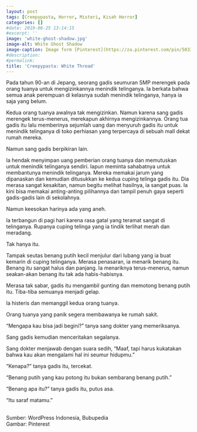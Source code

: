 ```yaml
---
layout: post
tags: [Creepypasta, Horror, Misteri, Kisah Horror]
categories: []
#date: 2019-06-25 13:14:15
#excerpt: ''
image: 'white-ghost-shadow.jpg'
image-alt: White Ghost Shadow
image-caption: Image form [Pinterest](https://za.pinterest.com/pin/503347695839591682/)
#description:
#permalink:
title: 'Creepypasta: White Thread'
---
```





Pada tahun 90-an di Jepang, seorang gadis seumuran SMP merengek pada orang tuanya untuk mengizinkannya menindik telinganya. Ia berkata bahwa semua anak perempuan di kelasnya sudah menindik telinganya, hanya ia saja yang belum.

Kedua orang tuanya awalnya tak mengizinkan. Namun karena sang gadis merengek terus-menerus, merekapun akhirnya mengizinkannya. Orang tua gadis itu lalu memberinya sejumlah uang dan menyuruh gadis itu untuk menindik telinganya di toko perhiasan yang terpercaya di sebuah mall dekat rumah mereka.

Namun sang gadis berpikiran lain.

Ia hendak menyimpan uang pemberian orang tuanya dan memutuskan untuk menindik telinganya sendiri. Iapun meminta sahabatnya untuk membantunya menindik telinganya. Mereka memakai jarum yang dipanaskan dan kemudian ditusukkan ke kedua cuping telinga gadis itu. Dia merasa sangat kesakitan, namun begitu melihat hasilnya, ia sangat puas. Ia kini bisa memakai anting-anting pilihannya dan tampil penuh gaya seperti gadis-gadis lain di sekolahnya.

Namun keesokan harinya ada yang aneh.

Ia terbangun di pagi hari karena rasa gatal yang teramat sangat di telinganya. Rupanya cuping telinga yang ia tindik terlihat merah dan meradang.

Tak hanya itu.

Tampak seutas benang putih kecil menjulur dari lubang yang ia buat kemarin di cuping telinganya.
Merasa penasaran, ia menarik benang itu.
Benang itu sangat halus dan panjang. Ia menariknya terus-menerus, namun seakan-akan benang itu tak ada habis-habisnya.

Merasa tak sabar, gadis itu mengambil gunting dan memotong benang putih itu.
Tiba-tiba semuanya menjadi gelap.

Ia histeris dan memanggil kedua orang tuanya.

Orang tuanya yang panik segera membawanya ke rumah sakit.

“Mengapa kau bisa jadi begini?” tanya sang dokter yang memeriksanya.

Sang gadis kemudian menceritakan segalanya.

Sang dokter menjawab dengan suara sedih, “Maaf, tapi harus kukatakan bahwa kau akan mengalami hal ini seumur hidupmu.”

“Kenapa?” tanya gadis itu, tercekat.

“Benang putih yang kau potong itu bukan sembarang benang putih.”

“Benang apa itu?” tanya gadis itu, putus asa.

“Itu saraf matamu.”


<br>
Sumber: WordPress Indonesia, Bubupedia <br>
Gambar: Pinterest 
